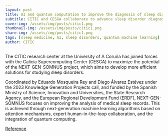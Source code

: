 ```yaml
---
layout: post
title: AI and quantum computation to improve the diagnosis of sleep disorders
subtitle: CITIC and CESGA collaborate to advance sleep disorder diagnosis using AI and quantum computing
cover-img: /assets/img/posts/citic1.png
thumbnail-img: /assets/img/posts/citic1.png
share-img: /assets/img/posts/citic1.png
tags: [sleep medicine, AI, sleep disorders, quantum machine learning]
author: CITIC
---
```


The CITIC research center at the University of A Coruña has joined forces with the Galicia Supercomputing Center (CESGA) to maximize the potential of the NEXT-GEN-SOMNUS project, which aims to develop more efficient solutions for studying sleep disorders.

Coordinated by Eduardo Mosqueira Rey and Diego Álvarez Estévez under the 2023 Knowledge Generation Projects call, and funded by the Spanish Ministry of Science, Innovation and Universities, the State Research Agency, and the European Regional Development Fund (ERDF), NEXT-GEN-SOMNUS focuses on improving the analysis of medical sleep records. This is achieved through next-generation machine learning algorithms based on attention mechanisms, expert human-in-the-loop collaboration, and the integration of quantum computing.

<a href="https://citic.udc.es/gl/ia-e-computacion-cuantica-para-mellorar-o-diagnostico-de-trastornos-do-sono/">Reference</a>  
